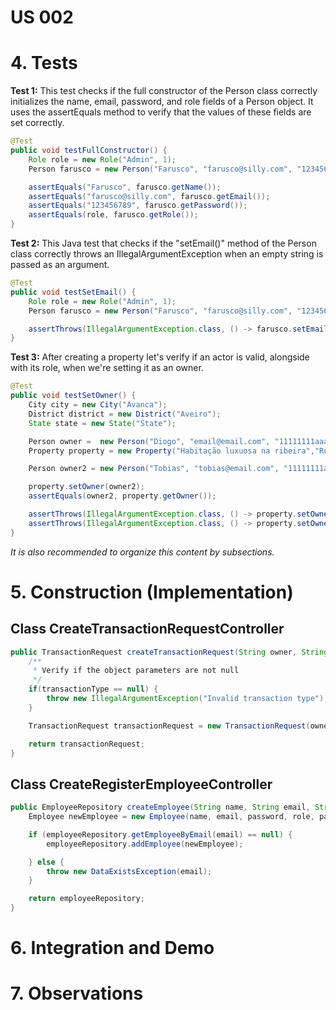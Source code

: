 # US 002

# 4. Tests

**Test 1:** This test checks if the full constructor of the Person class correctly initializes the name, email, password, and role fields of a Person object. It uses the assertEquals method to verify that the values of these fields are set correctly.

```java
@Test
public void testFullConstructor() {
	Role role = new Role("Admin", 1);
	Person farusco = new Person("Farusco", "farusco@silly.com", "123456789", role);

	assertEquals("Farusco", farusco.getName());
	assertEquals("farusco@silly.com", farusco.getEmail());
	assertEquals("123456789", farusco.getPassword());
	assertEquals(role, farusco.getRole());
}
```


**Test 2:** This Java test that checks if the "setEmail()" method of the Person class correctly throws an IllegalArgumentException when an empty string is passed as an argument.

```java
@Test
public void testSetEmail() {
	Role role = new Role("Admin", 1);
	Person farusco = new Person("Farusco", "farusco@silly.com", "123456789", role);

	assertThrows(IllegalArgumentException.class, () -> farusco.setEmail(""));
}
```

**Test 3:** After creating a property let's verify if an actor is valid, alongside with its role, when we're setting it as an owner.

```java
@Test
public void testSetOwner() {
	City city = new City("Avanca");
	District district = new District("Aveiro");
	State state = new State("State");

	Person owner =  new Person("Diogo", "email@email.com", "11111111aaa", new Role("ADMIN", 4));
	Property property = new Property("Habitação luxuosa na ribeira","Rua da Barrosa", 100, 5.0f, 150000.0f, city, district, state, owner);

	Person owner2 = new Person("Tobias", "tobias@email.com", "11111111aaa", new Role("ADMIN", 4));

	property.setOwner(owner2);
	assertEquals(owner2, property.getOwner());

	assertThrows(IllegalArgumentException.class, () -> property.setOwner(new Person("", "", "", new Role("", -1))));
	assertThrows(IllegalArgumentException.class, () -> property.setOwner(null));
}
```

*It is also recommended to organize this content by subsections.*

# 5. Construction (Implementation)


## Class CreateTransactionRequestController

```java
public TransactionRequest createTransactionRequest(String owner, String buyer, float price, float commission, TransactionType transactionType) {
	/**
	 * Verify if the object parameters are not null
	 */
	if(transactionType == null) {
		throw new IllegalArgumentException("Invalid transaction type");
	}

	TransactionRequest transactionRequest = new TransactionRequest(owner, buyer, buyer, price, commission, false);

	return transactionRequest;
}
```


## Class CreateRegisterEmployeeController

```java
public EmployeeRepository createEmployee(String name, String email, String password, Role role, int passport, int vat, String address, long phone, Agency agency) throws Exception, DataExistsException{
	Employee newEmployee = new Employee(name, email, password, role, passport, vat, address, phone, agency);

	if (employeeRepository.getEmployeeByEmail(email) == null) {
		employeeRepository.addEmployee(newEmployee);

	} else {
		throw new DataExistsException(email);
	}

	return employeeRepository;
}
```

# 6. Integration and Demo



# 7. Observations
